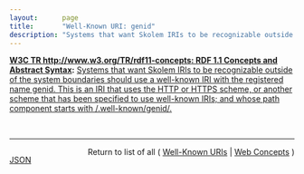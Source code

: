 ```yaml
---
layout:      page
title:       "Well-Known URI: genid"
description: "Systems that want Skolem IRIs to be recognizable outside of the system boundaries should use a well-known IRI with the registered name genid. This is an IRI that uses the HTTP or HTTPS scheme, or another scheme that has been specified to use well-known IRIs; and whose path component starts with /.well-known/genid/."
---
```


**[W3C TR http://www.w3.org/TR/rdf11-concepts: RDF 1.1 Concepts and Abstract Syntax](/specs/W3C/TR/rdf11-concepts "The Resource Description Framework (RDF) is a framework for representing information in the Web. This document defines an abstract syntax (a data model) which serves to link all RDF-based languages and specifications. The abstract syntax has two key data structures: RDF graphs are sets of subject-predicate-object triples, where the elements may be IRIs, blank nodes, or datatyped literals. They are used to express descriptions of resources. RDF datasets are used to organize collections of RDF graphs, and comprise a default graph and zero or more named graphs. RDF 1.1 Concepts and Abstract Syntax also introduces key concepts and terminology, and discusses datatyping and the handling of fragment identifiers in IRIs within RDF graphs."):** [Systems that want Skolem IRIs to be recognizable outside of the system boundaries should use a well-known IRI with the registered name genid. This is an IRI that uses the HTTP or HTTPS scheme, or another scheme that has been specified to use well-known IRIs; and whose path component starts with /.well-known/genid/.](http://www.w3.org/TR/rdf11-concepts/#section-skolemization "Read documentation for Well-Known URI &#34;genid&#34;")

<br/>
<hr/>

<p style="float : left"><a href="genid.json" title="JSON representing this particular Web Concept value">JSON</a></p>
<p style="text-align: right">Return to list of all ( <a href="../well-known-uris">Well-Known URIs</a> | <a href="../">Web Concepts</a> )</p>
